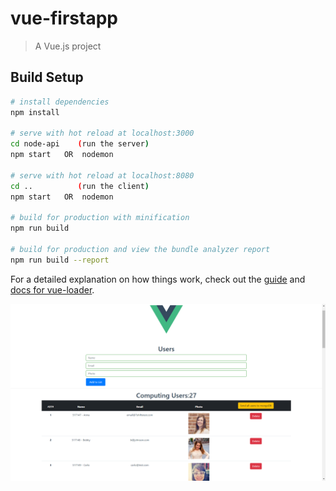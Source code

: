 # vue-firstapp

> A Vue.js project

## Build Setup

``` bash
# install dependencies
npm install

# serve with hot reload at localhost:3000
cd node-api    (run the server)
npm start   OR  nodemon

# serve with hot reload at localhost:8080
cd ..          (run the client)
npm start   OR  nodemon

# build for production with minification
npm run build

# build for production and view the bundle analyzer report
npm run build --report
```

For a detailed explanation on how things work, check out the [guide](http://vuejs-templates.github.io/webpack/) and [docs for vue-loader](http://vuejs.github.io/vue-loader).


<img src="https://github.com/adlerpagliarini/vanhack-7shifts/blob/master/screen.png" />
